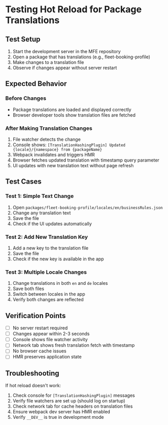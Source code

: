 # Testing Hot Reload for Package Translations

## Test Setup

1. Start the development server in the MFE repository
2. Open a package that has translations (e.g., fleet-booking-profile)
3. Make changes to a translation file
4. Observe if changes appear without server restart

## Expected Behavior

### Before Changes

- Package translations are loaded and displayed correctly
- Browser developer tools show translation files are fetched

### After Making Translation Changes

1. File watcher detects the change
2. Console shows:
   `[TranslationHashingPlugin] Updated {locale}/{namespace} from {packageName}`
3. Webpack invalidates and triggers HMR
4. Browser fetches updated translation with timestamp query parameter
5. UI updates with new translation text without page refresh

## Test Cases

### Test 1: Simple Text Change

1. Open `packages/fleet-booking-profile/locales/en/businessRules.json`
2. Change any translation text
3. Save the file
4. Check if the UI updates automatically

### Test 2: Add New Translation Key

1. Add a new key to the translation file
2. Save the file
3. Check if the new key is available in the app

### Test 3: Multiple Locale Changes

1. Change translations in both `en` and `de` locales
2. Save both files
3. Switch between locales in the app
4. Verify both changes are reflected

## Verification Points

- [ ] No server restart required
- [ ] Changes appear within 2-3 seconds
- [ ] Console shows file watcher activity
- [ ] Network tab shows fresh translation fetch with timestamp
- [ ] No browser cache issues
- [ ] HMR preserves application state

## Troubleshooting

If hot reload doesn't work:

1. Check console for `[TranslationHashingPlugin]` messages
2. Verify file watchers are set up (should log on startup)
3. Check network tab for cache headers on translation files
4. Ensure webpack dev server has HMR enabled
5. Verify `__DEV__` is true in development mode
